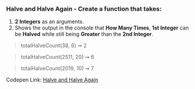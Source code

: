 ### Halve and Halve Again - Create a function that takes: 

1. **2 Integers** as an arguments. 
1. Shows the output in the console that **How Many Times**, **1st Integer** can be **Halved** while still being **Greater** than the **2nd Integer**.

> totalHalveCount(38, 6) ➞ 2 

> totalHalveCount(2511, 20) ➞ 6

> totalHalveCount(2019, 10) ➞ 7 

Codepen Link: [Halve and Halve Again](https://codepen.io/javascriptstudent/pen/abOPyMY?editors=0012)